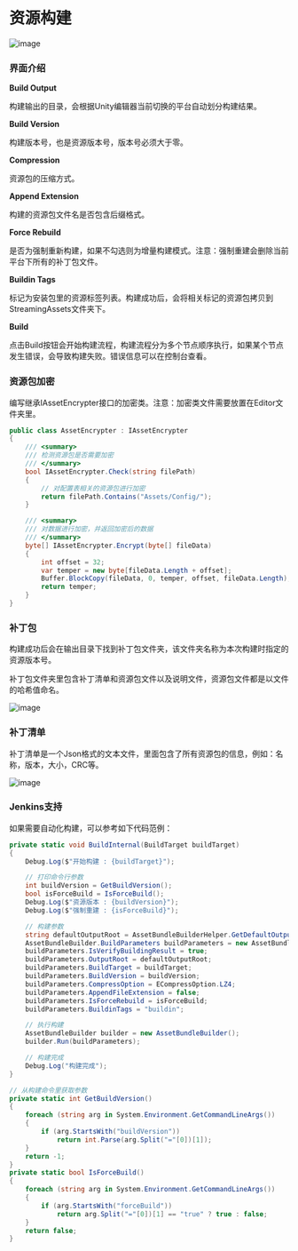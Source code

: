 # 资源构建

![image](https://github.com/tuyoogame/YooAsset/raw/main/Docs/Image/AssetBuilder-img1.jpg)

### 界面介绍

**Build Output**

构建输出的目录，会根据Unity编辑器当前切换的平台自动划分构建结果。

**Build Version**

构建版本号，也是资源版本号，版本号必须大于零。

**Compression**

资源包的压缩方式。

**Append Extension**

构建的资源包文件名是否包含后缀格式。

**Force Rebuild**

是否为强制重新构建，如果不勾选则为增量构建模式。注意：强制重建会删除当前平台下所有的补丁包文件。

**Buildin Tags**

标记为安装包里的资源标签列表。构建成功后，会将相关标记的资源包拷贝到StreamingAssets文件夹下。

**Build**

点击Build按钮会开始构建流程，构建流程分为多个节点顺序执行，如果某个节点发生错误，会导致构建失败。错误信息可以在控制台查看。

### 资源包加密

编写继承IAssetEncrypter接口的加密类。注意：加密类文件需要放置在Editor文件夹里。

````C#
public class AssetEncrypter : IAssetEncrypter
{
	/// <summary>
	/// 检测资源包是否需要加密
	/// </summary>
	bool IAssetEncrypter.Check(string filePath)
	{
		// 对配置表相关的资源包进行加密
		return filePath.Contains("Assets/Config/");
	}

	/// <summary>
	/// 对数据进行加密，并返回加密后的数据
	/// </summary>
	byte[] IAssetEncrypter.Encrypt(byte[] fileData)
	{
		int offset = 32;
		var temper = new byte[fileData.Length + offset];
		Buffer.BlockCopy(fileData, 0, temper, offset, fileData.Length);
		return temper;
	}
}
````

### 补丁包

构建成功后会在输出目录下找到补丁包文件夹，该文件夹名称为本次构建时指定的资源版本号。

补丁包文件夹里包含补丁清单和资源包文件以及说明文件，资源包文件都是以文件的哈希值命名。

![image](https://github.com/tuyoogame/YooAsset/raw/main/Docs/Image/AssetBuilder-img4.jpg)

### 补丁清单

补丁清单是一个Json格式的文本文件，里面包含了所有资源包的信息，例如：名称，版本，大小，CRC等。

![image](https://github.com/tuyoogame/YooAsset/raw/main/Docs/Image/AssetBuilder-img2.jpg)

### Jenkins支持

如果需要自动化构建，可以参考如下代码范例：

````c#
private static void BuildInternal(BuildTarget buildTarget)
{
	Debug.Log($"开始构建 : {buildTarget}");

	// 打印命令行参数
	int buildVersion = GetBuildVersion();
	bool isForceBuild = IsForceBuild();
	Debug.Log($"资源版本 : {buildVersion}");
	Debug.Log($"强制重建 : {isForceBuild}");

	// 构建参数
	string defaultOutputRoot = AssetBundleBuilderHelper.GetDefaultOutputRoot();
	AssetBundleBuilder.BuildParameters buildParameters = new AssetBundleBuilder.BuildParameters();
	buildParameters.IsVerifyBuildingResult = true;
	buildParameters.OutputRoot = defaultOutputRoot;
	buildParameters.BuildTarget = buildTarget;
	buildParameters.BuildVersion = buildVersion;
	buildParameters.CompressOption = ECompressOption.LZ4;
	buildParameters.AppendFileExtension = false;
	buildParameters.IsForceRebuild = isForceBuild;
	buildParameters.BuildinTags = "buildin";

	// 执行构建
	AssetBundleBuilder builder = new AssetBundleBuilder();
	builder.Run(buildParameters);

	// 构建完成
	Debug.Log("构建完成");
}

// 从构建命令里获取参数
private static int GetBuildVersion()
{
	foreach (string arg in System.Environment.GetCommandLineArgs())
	{
		if (arg.StartsWith("buildVersion"))
			return int.Parse(arg.Split("="[0])[1]);
	}
	return -1;
}
private static bool IsForceBuild()
{
	foreach (string arg in System.Environment.GetCommandLineArgs())
	{
		if (arg.StartsWith("forceBuild"))
			return arg.Split("="[0])[1] == "true" ? true : false;
	}
	return false;
}
````

